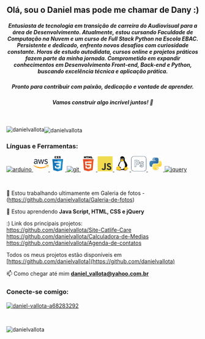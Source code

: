<h2 align="center">Olá, sou o Daniel mas pode me chamar de Dany :)</h2>
<h5 align="center">Entusiasta de tecnologia em transição de carreira do Audiovisual para a área de Desenvolvimento. Atualmente, estou cursando Faculdade de Computação na Nuvem e um curso de Full Stack Python na Escola EBAC. Persistente e dedicado, enfrento novos desafios com curiosidade constante. Horas de estudo autodidata, cursos online e projetos práticos fazem parte da minha jornada. Comprometido em expandir conhecimentos em Desenvolvimento Front-end, Back-end e Python, buscando excelência técnica e aplicação prática.</h5> <h5 align="center">Pronto para contribuir com paixão, dedicação e vontade de aprender.</h5> <h5 align="center">Vamos construir algo incrível juntos! 🚀</h5>
<br>

<div><p><img align="left" src="https://github-readme-stats.vercel.app/api/top-langs?username=danielvallota&show_icons=true&locale=en&layout=compact" alt="danielvallota" /></p>
<p> <img align="center" src="https://github-readme-stats.vercel.app/api?username=danielvallota&show_icons=true&locale=en" alt="danielvallota" /></p>


</div>

<div>
<h3 align="esquerda">Línguas e Ferramentas:</h3>
<p align="esquerda"> <a href="https://www.arduino.cc/" target="_blank" rel="noreferrer"> <img src="https://cdn.worldvectorlogo.com/logos/arduino-1.svg" alt="arduino" width="40" height="40"/> </a> <a href="https://aws.amazon.com" target="_blank" rel="noreferrer"> <img src="https://raw.githubusercontent.com/devicons/devicon/master/icons/amazonwebservices/amazonwebservices-original-wordmark.svg" alt="aws" width="40" height="40"/> </a> <a href="https://www.w3schools.com/css/" target="_blank" rel="noreferrer"> <img src="https://raw.githubusercontent.com/devicons/devicon/master/icons/css3/css3-original-wordmark.svg" alt="css3" width="40" height="40"/> </a> <a href="https://git-scm.com/" target="_blank" rel="noreferrer"> <img src="https://www.vectorlogo.zone/logos/git-scm/git-scm-icon.svg" alt="git" width="40" height="40"/> </a> <a href="https://www.w3.org/html/" target="_blank" rel="noreferrer"> <img src="https://raw.githubusercontent.com/devicons/devicon/master/icons/html5/html5-original-wordmark.svg" alt="html5" width="40" height="40"/> </a> <a href="https://developer.mozilla.org/en-US/docs/Web/JavaScript" target="_blank" rel="noreferrer"> <img src="https://raw.githubusercontent.com/devicons/devicon/master/icons/javascript/javascript-original.svg" alt="javascript" width="40" height="40"/> </a> <a href="https://www.linux.org/" target="_blank" rel="noreferrer"> <img src="https://raw.githubusercontent.com/devicons/devicon/master/icons/linux/linux-original.svg" alt="linux" width="40" height="40"/> </a> <a href="https://www.photoshop.com/en" target="_blank" rel="noreferrer"> <img src="https://raw.githubusercontent.com/devicons/devicon/master/icons/photoshop/photoshop-line.svg" alt="photoshop" width="40" height="40"/> </a> <a href="https://www.python.org" target="_blank" rel="noreferrer"> <img src="https://raw.githubusercontent.com/devicons/devicon/master/icons/python/python-original.svg" alt="python" width="40" height="40"/><a href="https://www.jquery.com/" target="_blank" rel="noreferrer"> <img src="https://cdn.icon-icons.com/icons2/2415/PNG/512/jquery_original_wordmark_logo_icon_146447.png" alt="jquery" width="40" height="40"/></a></div> 
<br>



 🔭 Estou trabalhando ultimamente em Galeria de fotos - (https://github.com/danielvallota/Galeria-de-fotos)

 🌱 Estou aprendendo **Java Script, HTML, CSS e jQuery**

 :) Link dos principais projetos:<br>
 https://github.com/danielvallota/Site-Catlife-Care<br>
 https://github.com/danielvallota/Calculadora-de-Medias<br>
 https://github.com/danielvallota/Agenda-de-contatos<br>

 Todos os meus projetos estão disponíveis em [https://github.com/danielvallota](https://github.com/danielvallota)

 📫 Como chegar até mim **daniel_vallota@yahoo.com.br**


<h3 align="esquerda">Conecte-se comigo:</h3>
<p align="esquerda">
<a href="https://linkedin.com/in/daniel-vallota-a68283292" target="blank"><img align="center" src="https://raw.githubusercontent.com/rahuldkjain/github-profile-readme-generator/master/src/images/icons/Social/linked-in-alt.svg" alt="daniel-vallota-a68283292" height="30" width="40"/></a>
</p>
<br>
<p align="left"> <img src="https://komarev.com/ghpvc/?username=danielvallota&label=Profile%20views&color=0e75b6&style=flat" alt="danielvallota" /> </p>





              
